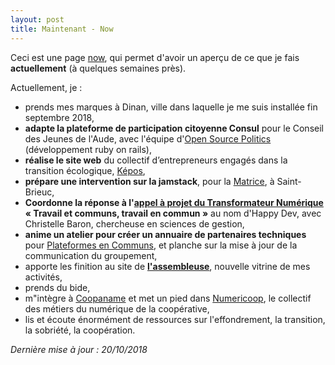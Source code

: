 ```yaml
---
layout: post
title: Maintenant - Now
---
```


Ceci est une page [now](https://nownownow.com/about), qui permet d'avoir un aperçu de ce que je fais **actuellement** (à quelques semaines près).

Actuellement, je :

- prends mes marques à Dinan, ville dans laquelle je me suis installée fin septembre 2018,
- **adapte la plateforme de participation citoyenne Consul** pour le Conseil des Jeunes de l'Aude, avec l'équipe d'[Open Source Politics](http://www.opensourcepolitics.eu/) (développement ruby on rails),
- **réalise le site web** du collectif d’entrepreneurs engagés dans la transition écologique, [Képos](https://transition-ecologique.org/2018/05/16/construction-de-kepos-journal-de-bord-1/),
- **prépare une intervention sur la jamstack**, pour la [Matrice](http://www.la-matrice.org/), à Saint-Brieuc,
- **Coordonne la réponse à l'[appel à projet du Transformateur Numérique](https://www.letransformateur.fr/appels-a-projets-thematiques/candidats-8e-appel-projets) « Travail et communs, travail en commun »** au nom d'Happy Dev, avec Christelle Baron, chercheuse en sciences de gestion,
- **anime un atelier pour créer un annuaire de partenaires techniques** pour [Plateformes en Communs](http://plateformes.coopdescommuns.org/), et planche sur la mise à jour de la communication du groupement,
- apporte les finition au site de **[l'assembleuse](https://www.lassembleuse.fr/)**, nouvelle vitrine de mes activités,
- prends du bide,
- m"intègre à [Coopaname](http://www.coopaname.coop/) et met un pied dans [Numericoop](https://colibris-wiki.org/NumeriCoop/wakka.php?wiki=OutilsUtilises), le collectif des métiers du numérique de la coopérative,
- lis et écoute énormément de ressources sur l'effondrement, la transition, la sobriété, la coopération.


*Dernière mise à jour : 20/10/2018*
